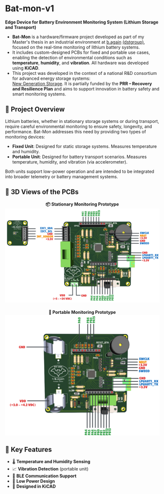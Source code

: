 # Bat-mon-v1
**Edge Device for Battery Environment Monitoring System (Lithium Storage and Transport)**

- **Bat-Mon** is a hardware/firmware project developed as part of my Master's thesis in an industrial environment at [b.again](https://b.again.pt/pt_PT/) [(dstgroup)](https://www.dstsgps.com/intro-pt-pt/#/#intro), focused on the real-time monitoring of lithium battery systems. 
- It includes custom-designed PCBs for fixed and portable use cases, enabling the detection of environmental conditions such as **temperature**, **humidity**, and **vibration**. All hardware was developed using **KiCAD**.
- This project was developed in the context of a national R&D consortium for advanced energy storage systems:  
[New Generation Storage](https://newgenstorage.pt). It is partially funded by the **PRR – Recovery and Resilience Plan** and aims to support innovation in battery safety and smart monitoring systems.

## 🔧 Project Overview

Lithium batteries, whether in stationary storage systems or during transport, require careful environmental monitoring to ensure safety, longevity, and performance. Bat-Mon addresses this need by providing two types of monitoring devices:

- **Fixed Unit**: Designed for static storage systems. Measures temperature and humidity.
- **Portable Unit**: Designed for battery transport scenarios. Measures temperature, humidity, and vibration (via accelerometer).

Both units support low-power operation and are intended to be integrated into broader telemetry or battery management systems.

## 🧩 3D Views of the PCBs

<div style="display: flex; gap: 20px; justify-content: center; align-items: center; flex-wrap: wrap;">

  <div style="flex: 1; min-width: 250px; text-align: center;">
    <strong>📦 Stationary Monitoring Prototype</strong><br/>
    <img src="docs/PINOUT-FIXO-SHIELD.png" alt="Stationary Prototype 3D View" width="100%"/>
  </div>

  <div style="flex: 1; min-width: 250px; text-align: center;">
    <strong>🚚 Portable Monitoring Prototype</strong><br/>
    <img src="docs/PINOUT-PORTATIL.png" alt="Portable Prototype 3D View" width="100%"/>
  </div>

</div>

## 🚀 Key Features

- 🌡️ **Temperature and Humidity Sensing**
- 📈 **Vibration Detection** (portable unit)
- 📶 **BLE Communication Support**
- 🔋 **Low Power Design**
- 📐 **Designed in KiCAD**
